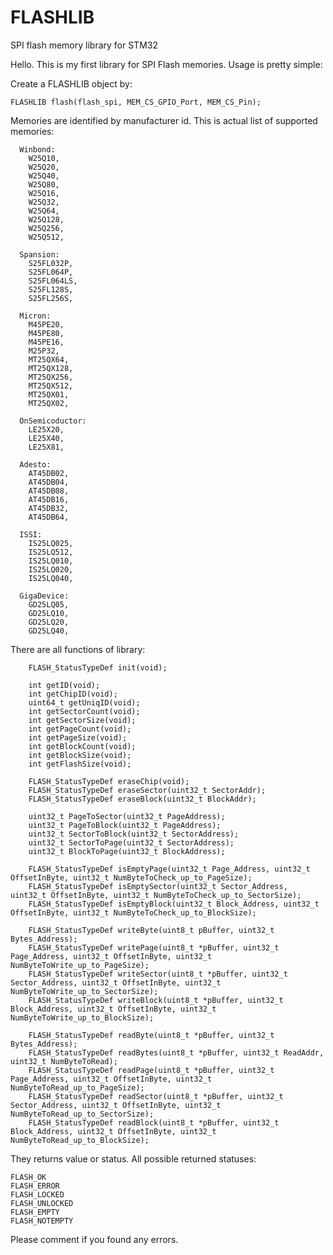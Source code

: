 # FLASHLIB
SPI flash memory library for STM32

Hello. This is my first library for SPI Flash memories. Usage is pretty simple:

Create a FLASHLIB object by:

	FLASHLIB flash(flash_spi, MEM_CS_GPIO_Port, MEM_CS_Pin);

Memories are identified by manufacturer id. This is actual list of supported memories:

	  Winbond:
	    W25Q10,
	    W25Q20,
	    W25Q40,
	    W25Q80,
	    W25Q16,
	    W25Q32,
	    W25Q64,
	    W25Q128,
	    W25Q256,
	    W25Q512,

	  Spansion:
	    S25FL032P,
	    S25FL064P,
	    S25FL064LS,
	    S25FL128S,
	    S25FL256S,

	  Micron:
	    M45PE20,
	    M45PE80,
	    M45PE16,
	    M25P32,
	    MT25QX64,
	    MT25QX128,
	    MT25QX256,
	    MT25QX512,
	    MT25QX01,
	    MT25QX02,

	  OnSemicoductor:
	    LE25X20,
	    LE25X40,
	    LE25X81,

	  Adesto:
	    AT45DB02,
	    AT45DB04,
	    AT45DB08,
	    AT45DB16,
	    AT45DB32,
	    AT45DB64,

	  ISSI:
	    IS25LQ025,
	    IS25LQ512,
	    IS25LQ010,
	    IS25LQ020,
	    IS25LQ040,

	  GigaDevice:
	    GD25LQ05,
	    GD25LQ10,
	    GD25LQ20,
	    GD25LQ40,
    
There are all functions of library:

		FLASH_StatusTypeDef init(void);

		int getID(void);
		int getChipID(void);
		uint64_t getUniqID(void);
		int getSectorCount(void);
		int getSectorSize(void);
		int getPageCount(void);
		int getPageSize(void);
		int getBlockCount(void);
		int getBlockSize(void);
		int getFlashSize(void);

		FLASH_StatusTypeDef eraseChip(void);
		FLASH_StatusTypeDef eraseSector(uint32_t SectorAddr);
		FLASH_StatusTypeDef eraseBlock(uint32_t BlockAddr);

		uint32_t PageToSector(uint32_t PageAddress);
		uint32_t PageToBlock(uint32_t PageAddress);
		uint32_t SectorToBlock(uint32_t SectorAddress);
		uint32_t SectorToPage(uint32_t SectorAddress);
		uint32_t BlockToPage(uint32_t BlockAddress);

		FLASH_StatusTypeDef isEmptyPage(uint32_t Page_Address, uint32_t OffsetInByte, uint32_t NumByteToCheck_up_to_PageSize);
		FLASH_StatusTypeDef isEmptySector(uint32_t Sector_Address, uint32_t OffsetInByte, uint32_t NumByteToCheck_up_to_SectorSize);
		FLASH_StatusTypeDef isEmptyBlock(uint32_t Block_Address, uint32_t OffsetInByte, uint32_t NumByteToCheck_up_to_BlockSize);

		FLASH_StatusTypeDef writeByte(uint8_t pBuffer, uint32_t Bytes_Address);
		FLASH_StatusTypeDef writePage(uint8_t *pBuffer, uint32_t Page_Address, uint32_t OffsetInByte, uint32_t NumByteToWrite_up_to_PageSize);
		FLASH_StatusTypeDef writeSector(uint8_t *pBuffer, uint32_t Sector_Address, uint32_t OffsetInByte, uint32_t NumByteToWrite_up_to_SectorSize);
		FLASH_StatusTypeDef writeBlock(uint8_t *pBuffer, uint32_t Block_Address, uint32_t OffsetInByte, uint32_t NumByteToWrite_up_to_BlockSize);

		FLASH_StatusTypeDef readByte(uint8_t *pBuffer, uint32_t Bytes_Address);
		FLASH_StatusTypeDef readBytes(uint8_t *pBuffer, uint32_t ReadAddr, uint32_t NumByteToRead);
		FLASH_StatusTypeDef readPage(uint8_t *pBuffer, uint32_t Page_Address, uint32_t OffsetInByte, uint32_t NumByteToRead_up_to_PageSize);
		FLASH_StatusTypeDef readSector(uint8_t *pBuffer, uint32_t Sector_Address, uint32_t OffsetInByte, uint32_t NumByteToRead_up_to_SectorSize);
		FLASH_StatusTypeDef readBlock(uint8_t *pBuffer, uint32_t Block_Address, uint32_t OffsetInByte, uint32_t NumByteToRead_up_to_BlockSize);

They returns value or status. All possible returned statuses:

    FLASH_OK
    FLASH_ERROR
    FLASH_LOCKED
    FLASH_UNLOCKED
    FLASH_EMPTY
    FLASH_NOTEMPTY
    
Please comment if you found any errors.
